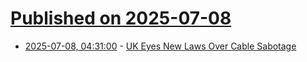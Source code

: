 # [Published on 2025-07-08](index.md)

* [2025-07-08, 04:31:00](https://soylentnews.org/article.pl?sid=25/07/06/1323229&from=rss) - [UK Eyes New Laws Over Cable Sabotage](https://soylentnews.org/article.pl?sid=25/07/06/1323229&from=rss)
